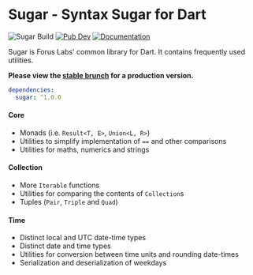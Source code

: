 # Sugar - Syntax Sugar for Dart
![Sugar Build](https://github.com/forus-labs/cauldron/workflows/Sugar%20Build/badge.svg)
[![Pub Dev](https://img.shields.io/pub/v/sugar)](https://pub.dev/packages/sugar)
[![Documentation](https://img.shields.io/badge/documentation-1.0.0-brightgreen.svg)](https://pub.dev/documentation/sugar/latest/)

Sugar is Forus Labs' common library for Dart. It contains frequently used utilities.

**Please view the [stable brunch](https://github.com/forus-labs/cauldron/tree/stable/sugar/) for a production version.**

```yaml
dependencies:
  sugar: ^1.0.0
```
#### Core

* Monads (i.e. `Result<T, E>`, `Union<L, R>`)
* Utilities to simplify implementation of `==` and other comparisons
* Utilities for maths, numerics and strings

#### Collection

* More `Iterable` functions
* Utilities for comparing the contents of `Collection`s
* Tuples (`Pair`, `Triple` and `Quad`)

#### Time

* Distinct local and UTC date-time types
* Distinct date and time types
* Utilities for conversion between time units and rounding date-times
* Serialization and deserialization of weekdays

